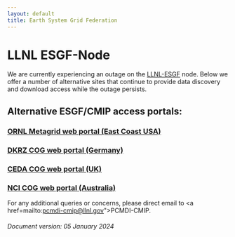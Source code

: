 ```yaml
---
layout: default
title: Earth System Grid Federation
---
```


# LLNL ESGF-Node

We are currently experiencing an outage on the <a href="http://esgf-node.llnl.gov/" target="_blank">LLNL-ESGF</a> node. Below we offer a number of alternative sites that continue to provide data discovery and download access while the outage persists.

## Alternative ESGF/CMIP access portals:

<!-- ### <a href="https://aims2.llnl.gov/search" target="_blank">LLNL Metagrid web portal (West Coast USA)</a> -->

### <a href="https://esgf-node.ornl.gov/search" target="_blank">ORNL Metagrid web portal (East Coast USA)</a>

### <a href="https://esgf-data.dkrz.de/search/cmip6-dkrz/" target="_blank">DKRZ COG web portal (Germany)</a>

### <a href="https://esgf-index1.ceda.ac.uk/search/cmip6-ceda/" target="_blank">CEDA COG web portal (UK)</a>

### <a href="https://esgf.nci.org.au/search/cmip6-nci/" target="_blank">NCI COG web portal (Australia)</a>


For any additional queries or concerns, please direct email to <a href=mailto:pcmdi-cmip@llnl.gov">PCMDI-CMIP</a>.


###### Document version: 05 January 2024
